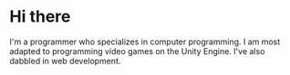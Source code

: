 <h1> Hi there </h1>
<p>I'm a programmer who specializes in computer programming.
I am most adapted to programming video games on the Unity Engine.
I've also dabbled in web development.</p>
